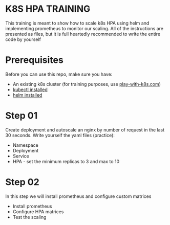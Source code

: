 # K8S HPA TRAINING
This training is meant to show how to scale k8s HPA using helm and implementing prometheus to monitor our scaling.
All of the instructions are presented as files, but it is full heartedly recommended to write the entire code by yourself

# Prerequisites
Before you can use this repo, make sure you have:
* An existing k8s cluster (for training purposes, use [play-with-k8s.com](https://labs.play-with-k8s.com/))
* [kubectl installed](https://kubernetes.io/docs/tasks/tools/install-kubectl/)
* [helm installed](https://helm.sh/docs/intro/install/)

# Step 01
Create deployment and autoscale an nginx by number of request in the last 30 seconds. 
Write yourself the yaml files (practice):
* Namespace
* Deployment
* Service
* HPA - set the minimum replicas to 3 and max to 10

# Step 02
In this step we will install prometheus and configure custom matrices
* Install prometheus
* Configure HPA matrices
* Test the scaling
